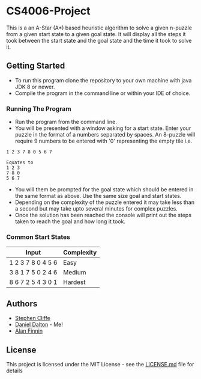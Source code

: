 # CS4006-Project

This is a an A-Star (A*) based heuristic algorithm to solve a given n-puzzle from a given start state to a given goal state. It will display all the steps it took between the start state and the goal state and the time it took to solve it. 

## Getting Started

* To run this program clone the repository to your own machine with java JDK 8 or newer.
* Compile the program in the command line or within your IDE of choice.

### Running The Program

* Run the program from the command line.
* You will be presented with a window asking for a start state. Enter your puzzle in the format of a numbers separated by spaces. An 8-puzzle will require 9 numbers to be entered with '0' representing the empty tile i.e. 
```
1 2 3 7 8 0 5 6 7

Equates to
1 2 3
7 8 0
5 6 7
```
* You will them be prompted for the goal state which should be entered in the same format as above. Use the same size goal and start states.
* Depending on the complexity of the puzzle entered it may take less than a second but may take upto several minutes for complex puzzles.
* Once the solution has been reached the console will print out the steps taken to reach the goal and how long it took.

### Common Start States

Input | Complexity
--- | --- 
1 2 3 7 8 0 4 5 6 | Easy
3 8 1 7 5 0 2 4 6 | Medium
8 6 7 2 5 4 3 0 1 | Hardest

## Authors

* [Stephen Cliffe](https://www.github.com/nytrode)
* [Daniel Dalton](https://www.github.com/ddalton98) - Me!
* [Alan Finnin](https://www.github.com/alanfinnin)

## License

This project is licensed under the MIT License - see the [LICENSE.md](LICENSE.md) file for details
